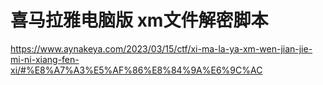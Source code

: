 # 喜马拉雅电脑版 xm文件解密脚本

<https://www.aynakeya.com/2023/03/15/ctf/xi-ma-la-ya-xm-wen-jian-jie-mi-ni-xiang-fen-xi/#%E8%A7%A3%E5%AF%86%E8%84%9A%E6%9C%AC>
